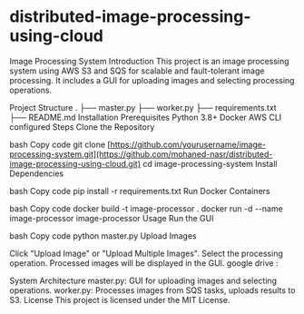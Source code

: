 # distributed-image-processing-using-cloud
Image Processing System
Introduction
This project is an image processing system using AWS S3 and SQS for scalable and fault-tolerant image processing. It includes a GUI for uploading images and selecting processing operations.

Project Structure
.
├── master.py
├── worker.py
├── requirements.txt
├── README.md
Installation
Prerequisites
Python 3.8+
Docker
AWS CLI configured
Steps
Clone the Repository

bash
Copy code
git clone [https://github.com/yourusername/image-processing-system.git](https://github.com/mohaned-nasr/distributed-image-processing-using-cloud.git)
cd image-processing-system
Install Dependencies

bash
Copy code
pip install -r requirements.txt
Run Docker Containers

bash
Copy code
docker build -t image-processor .
docker run -d --name image-processor image-processor
Usage
Run the GUI

bash
Copy code
python master.py
Upload Images

Click "Upload Image" or "Upload Multiple Images".
Select the processing operation.
Processed images will be displayed in the GUI.
google drive :

System Architecture
master.py: GUI for uploading images and selecting operations.
worker.py: Processes images from SQS tasks, uploads results to S3.
License
This project is licensed under the MIT License.
